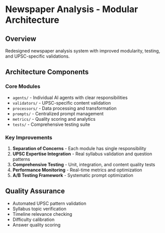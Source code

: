 # Newspaper Analysis - Modular Architecture

## Overview
Redesigned newspaper analysis system with improved modularity, testing, and UPSC-specific validations.

## Architecture Components

### Core Modules
- `agents/` - Individual AI agents with clear responsibilities
- `validators/` - UPSC-specific content validation
- `processors/` - Data processing and transformation
- `prompts/` - Centralized prompt management
- `metrics/` - Quality scoring and analytics
- `tests/` - Comprehensive testing suite

### Key Improvements
1. **Separation of Concerns** - Each module has single responsibility
2. **UPSC Expertise Integration** - Real syllabus validation and question patterns
3. **Comprehensive Testing** - Unit, integration, and content quality tests
4. **Performance Monitoring** - Real-time metrics and optimization
5. **A/B Testing Framework** - Systematic prompt optimization

## Quality Assurance
- Automated UPSC pattern validation
- Syllabus topic verification
- Timeline relevance checking
- Difficulty calibration
- Answer quality scoring